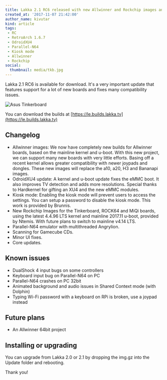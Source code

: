 ```yaml
---
title: Lakka 2.1 RC6 released with new Allwinner and Rockchip images and Kiosk mode
created_at: '2017-11-07 21:42:00'
author_name: kivutar
kind: article
tags:
 - RC
 - RetroArch 1.6.7
 - OdroidXU4
 - Parallel-N64
 - Kiosk mode
 - Allwinner
 - Rockchip
social:
  thumbnail: media/tkb.jpg
---
```


Lakka 2.1 RC6 is available for download. It's a very important update that features support for a lot of new boards and fixes many compatibility issues.

![Asus Tinkerboard](media/tkb.jpg)

You can download the builds at [https://le.builds.lakka.tv](https://le.builds.lakka.tv)

## Changelog

 - Allwinner images: We now have completely new builds for Allwinner boards, based on the mainline kernel and u-boot. With this new project, we can support many new boards with very little efforts. Basing off a recent kernel allows greater compatibility with newer joypads and dongles. These new images will replace the a10, a20, H3 and Bananapi images.
 - OdroidXU4 update: A kernel and u-boot update fixes the eMMC boot. It also improves TV detection and adds more resolutions. Special thanks to Hardkernel for gifting an XU4 and the new eMMC modules.
 - Kiosk mode: Enabling the kiosk mode will prevent users to access the settings. You can setup a password to disable the kiosk mode. This work is provided by Brunnis.
 - New Rockchip Images for the Tinkerboard, ROCK64 and MiQi boards, using the latest 4.4.96 LTS kernel and mainline 2017.11 u-boot, provided by Ntemis. With future plans to switch to mainline v4.14 LTS.
 - Parallel-N64 emulator with multithreaded Angrylion.
 - Scanning for Gamecube CDs.
 - Minor UI fixes.
 - Core updates.

## Known issues

 - DualShock 4 input bugs on some controllers
 - Keyboard input bug on Parallel-N64 on PC
 - Parallel-N64 crashes on PC 32bit
 - Animated background and audio issues in Shared Context mode (with Dolphin)
 - Typing Wi-Fi password with a keyboard on RPi is broken, use a joypad instead

## Future plans

 - An Allwinner 64bit project

## Installing or upgrading

You can upgrade from Lakka 2.0 or 2.1 by dropping the img.gz into the Update folder and rebooting.

Thank you!
